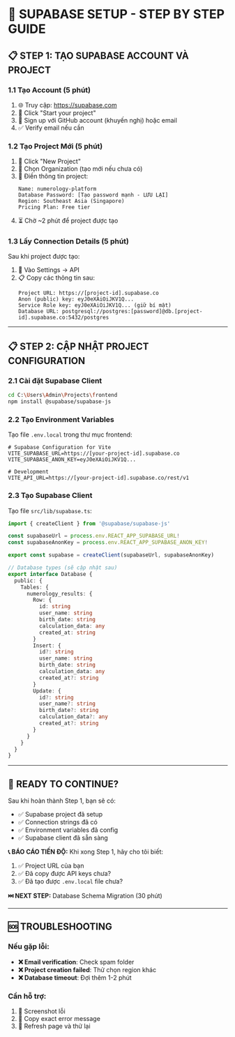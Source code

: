 # 🚀 SUPABASE SETUP - STEP BY STEP GUIDE

## 📋 **STEP 1: TẠO SUPABASE ACCOUNT VÀ PROJECT**

### **1.1 Tạo Account (5 phút)**
1. 🌐 Truy cập: https://supabase.com
2. 🔐 Click "Start your project" 
3. 📧 Sign up với GitHub account (khuyến nghị) hoặc email
4. ✅ Verify email nếu cần

### **1.2 Tạo Project Mới (5 phút)**
1. 📂 Click "New Project"
2. 🏢 Chọn Organization (tạo mới nếu chưa có)
3. 📝 Điền thông tin project:
   ```
   Name: numerology-platform
   Database Password: [Tạo password mạnh - LƯU LẠI]
   Region: Southeast Asia (Singapore)
   Pricing Plan: Free tier
   ```
4. ⏳ Chờ ~2 phút để project được tạo

### **1.3 Lấy Connection Details (5 phút)**
Sau khi project được tạo:

1. 🔧 Vào Settings → API
2. 📋 Copy các thông tin sau:
   ```
   Project URL: https://[project-id].supabase.co
   Anon (public) key: eyJ0eXAiOiJKV1Q...
   Service Role key: eyJ0eXAiOiJKV1Q... (giữ bí mật)
   Database URL: postgresql://postgres:[password]@db.[project-id].supabase.co:5432/postgres
   ```

---

## 📋 **STEP 2: CẬP NHẬT PROJECT CONFIGURATION**

### **2.1 Cài đặt Supabase Client**
```bash
cd C:\Users\Admin\Projects\frontend
npm install @supabase/supabase-js
```

### **2.2 Tạo Environment Variables**
Tạo file `.env.local` trong thư mục frontend:

```env
# Supabase Configuration for Vite
VITE_SUPABASE_URL=https://[your-project-id].supabase.co
VITE_SUPABASE_ANON_KEY=eyJ0eXAiOiJKV1Q...

# Development
VITE_API_URL=https://[your-project-id].supabase.co/rest/v1
```

### **2.3 Tạo Supabase Client**
Tạo file `src/lib/supabase.ts`:

```typescript
import { createClient } from '@supabase/supabase-js'

const supabaseUrl = process.env.REACT_APP_SUPABASE_URL!
const supabaseAnonKey = process.env.REACT_APP_SUPABASE_ANON_KEY!

export const supabase = createClient(supabaseUrl, supabaseAnonKey)

// Database types (sẽ cập nhật sau)
export interface Database {
  public: {
    Tables: {
      numerology_results: {
        Row: {
          id: string
          user_name: string
          birth_date: string
          calculation_data: any
          created_at: string
        }
        Insert: {
          id?: string
          user_name: string
          birth_date: string
          calculation_data: any
          created_at?: string
        }
        Update: {
          id?: string
          user_name?: string
          birth_date?: string
          calculation_data?: any
          created_at?: string
        }
      }
    }
  }
}
```

---

## 🎯 **READY TO CONTINUE?**

Sau khi hoàn thành Step 1, bạn sẽ có:
- ✅ Supabase project đã setup
- ✅ Connection strings đã có
- ✅ Environment variables đã config
- ✅ Supabase client đã sẵn sàng

**📞 BÁO CÁO TIẾN ĐỘ:**
Khi xong Step 1, hãy cho tôi biết:
1. ✅ Project URL của bạn
2. ✅ Đã copy được API keys chưa?
3. ✅ Đã tạo được `.env.local` file chưa?

**⏭️ NEXT STEP:** Database Schema Migration (30 phút)

---

## 🆘 **TROUBLESHOOTING**

### Nếu gặp lỗi:
- **❌ Email verification**: Check spam folder
- **❌ Project creation failed**: Thử chọn region khác
- **❌ Database timeout**: Đợi thêm 1-2 phút

### Cần hỗ trợ:
1. 📸 Screenshot lỗi
2. 📝 Copy exact error message
3. 🔄 Refresh page và thử lại